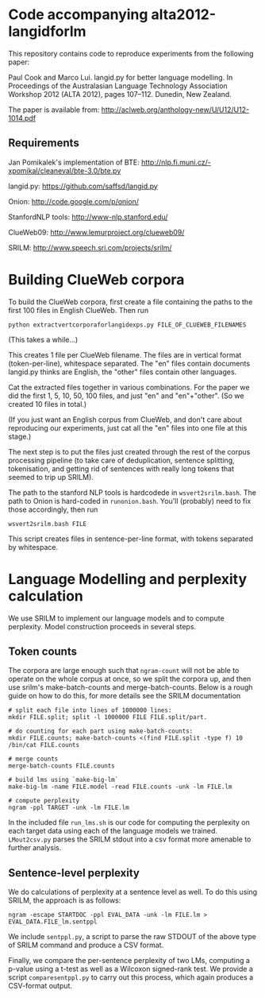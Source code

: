 Code accompanying alta2012-langidforlm
==============================================

This repository contains code to reproduce experiments from the
following paper:

Paul Cook and Marco Lui. langid.py for better language modelling. In
Proceedings of the Australasian Language Technology Association
Workshop 2012 (ALTA 2012), pages 107–112. Dunedin, New Zealand.

The paper is available from:
http://aclweb.org/anthology-new/U/U12/U12-1014.pdf

Requirements
------------

Jan Pomikalek's implementation of BTE: 
http://nlp.fi.muni.cz/-xpomikal/cleaneval/bte-3.0/bte.py

langid.py: https://github.com/saffsd/langid.py

Onion: http://code.google.com/p/onion/

StanfordNLP tools: http://www-nlp.stanford.edu/

ClueWeb09: http://www.lemurproject.org/clueweb09/

SRILM: http://www.speech.sri.com/projects/srilm/

Building ClueWeb corpora
========================
To build the ClueWeb corpora, first create a file containing the paths
to the first 100 files in English ClueWeb. Then run

    python extractvertcorporaforlangidexps.py FILE_OF_CLUEWEB_FILENAMES

(This takes a while...)

This creates 1 file per ClueWeb filename. The files are in vertical
format (token-per-line), whitespace separated. The "en" files contain
documents langid.py thinks are English, the "other" files contain
other languages.

Cat the extracted files together in various combinations. For the
paper we did the first 1, 5, 10, 50, 100 files, and just "en" and
"en"+"other". (So we created 10 files in total.)

(If you just want an English corpus from ClueWeb, and don't care about
reproducing our experiments, just cat all the "en" files into one
file at this stage.)

The next step is to put the files just created through the rest of the
corpus processing pipeline (to take care of deduplication, sentence
splitting, tokenisation, and getting rid of sentences with really long
tokens that seemed to trip up SRILM).

The path to the stanford NLP tools is hardcodede in
``wsvert2srilm.bash``. The path to Onion is hard-coded in
``runonion.bash``. You'll (probably) need to fix those accordingly,
then run 

    wsvert2srilm.bash FILE

This script creates files in sentence-per-line format, with tokens
separated by whitespace.

Language Modelling and perplexity calculation
=============================================

We use SRILM to implement our language models and to compute perplexity.
Model construction proceeds in several steps. 

Token counts
------------

The corpora are large enough such that ``ngram-count`` will not be able to operate
on the whole corpus at once, so we split the corpora up, and then use srilm's 
make-batch-counts and merge-batch-counts. Below is a rough guide on how
to do this, for more details see the SRILM documentation

    # split each file into lines of 1000000 lines:
    mkdir FILE.split; split -l 1000000 FILE FILE.split/part.

    # do counting for each part using make-batch-counts:
    mkdir FILE.counts; make-batch-counts <(find FILE.split -type f) 10 /bin/cat FILE.counts
 
    # merge counts
    merge-batch-counts FILE.counts
 
    # build lms using `make-big-lm`
    make-big-lm -name FILE.model -read FILE.counts -unk -lm FILE.lm
    
    # compute perplexity
    ngram -ppl TARGET -unk -lm FILE.lm

In the included file ``run_lms.sh`` is our code for computing the perplexity
on each target data using each of the language models we trained. ``LMout2csv.py``
parses the SRILM stdout into a csv format more amenable to further analysis.

Sentence-level perplexity
-------------------------
We do calculations of perplexity at a sentence level as well. To do this using SRILM,
the approach is as follows:

    ngram -escape STARTDOC -ppl EVAL_DATA -unk -lm FILE.lm > EVAL_DATA.FILE_lm.sentppl

We include ``sentppl.py``, a script to parse the raw STDOUT of the above type of
SRILM command and produce a CSV format.

Finally, we compare the per-sentence perplexity of two LMs, computing a p-value
using a t-test as well as a Wilcoxon signed-rank test. We provide a script
``comparesentppl.py`` to carry out this process, which again produces a CSV-format
output.

